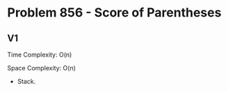 # Problem 856 - Score of Parentheses

## V1

Time Complexity: O(n)

Space Complexity: O(n)

- Stack.
